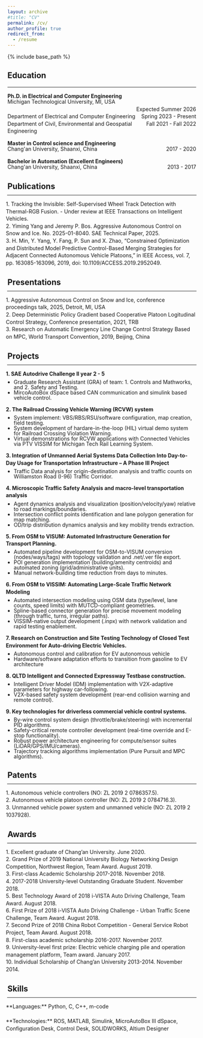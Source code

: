 ```yaml
---
layout: archive
#title: "CV"
permalink: /cv/
author_profile: true
redirect_from:
  - /resume
---
```


{% include base_path %}

<!-- <hr style="height:2px; border-width:0; color:gray; background-color:gray"> -->
## Education ##
<hr style="height:2px; border-width:0; color:gray; background-color:gray; margin: 0.1em 0 0.1em 0;">
<!-- <span style="white-space: pre; font-family: monospace; display: inline-block;">**Ph.D. in Electrical and Computer Engineering**
Michigan Technological University, MI, USA                      Expected Summer 2026
Department of Electrical and Computer Engineering               Spring 2023 - Present
Department of Civil, Environmental and Geospatial Engineering   Fall 2021 - Fall 2022
**Master in Control science and Engineering**
Chang'an University                                             2017 - 2020
**Bachelor in Automation (Excellent Engineers)**
Chang'an University                                             2013 - 2017
</span> -->

**Ph.D. in Electrical and Computer Engineering**  
<div style="font-family: inherit; line-height: 1.4; margin-top: -1.2em;">
  <div style="float: left; width: 70%;">Michigan Technological University, MI, USA</div>
  <div style="float: right;">Expected Summer 2026</div>
  <div style="clear: both;"></div>
  
  <div style="float: left; width: 70%;">Department of Electrical and Computer Engineering</div>
  <div style="float: right;">Spring 2023 - Present</div>
  <div style="clear: both;"></div>
  
  <div style="float: left; width: 70%;">Department of Civil, Environmental and Geospatial Engineering</div>
  <div style="float: right;">Fall 2021 - Fall 2022</div>
  <div style="clear: both;"></div>
</div>

**Master in Control science and Engineering**  
<div style="font-family: inherit; line-height: 1.4; margin-top: -1.2em;">
  <div style="float: left; width: 70%;">Chang'an University, Shaanxi, China</div>
  <div style="float: right;">2017 - 2020</div>
  <div style="clear: both;"></div>
</div>

**Bachelor in Automation (Excellent Engineers)**  
<div style="font-family: inherit; line-height: 1.4; margin-top: -1.2em;">
  <div style="float: left; width: 70%;">Chang'an University, Shaanxi, China</div>
  <div style="float: right;">2013 - 2017</div>
  <div style="clear: both;"></div>
</div>

## Publications ##
<hr style="height:2px; border-width:0; color:gray; background-color:gray; margin: -0.5em -0.1em -0.5em -0.1em;">
<div style="font-family: inherit; line-height: 1.4; margin-left: -0.3em; margin-top: 1.4em;">
<div>1. Tracking the Invisible: Self-Supervised Wheel Track Detection with Thermal-RGB Fusion. - Under review at IEEE Transactions on Intelligent Vehicles.</div>  
<div>2. Yiming Yang and Jeremy P. Bos. Aggressive Autonomous Control on Snow and Ice. No. 2025-01-8040. SAE Technical Paper, 2025.</div>  
<div>3. H. Min, Y. Yang, Y. Fang, P. Sun and X. Zhao, “Constrained Optimization and Distributed Model Predictive Control-Based Merging Strategies for Adjacent Connected Autonomous Vehicle Platoons,” in IEEE Access, vol. 7, pp. 163085-163096, 2019, doi: 10.1109/ACCESS.2019.2952049.</div>  
</div>

## Presentations ##
<hr style="height:2px; border-width:0; color:gray; background-color:gray; margin: -0.5em -0.1em -0.5em -0.1em;">
<div style="font-family: inherit; line-height: 1.4; margin-left: -0.3em; margin-top: 1.4em;">
<div>1. Aggressive Autonomous Control on Snow and Ice, conference proceedings talk, 2025, Detroit, MI, USA</div>    
<div>2. Deep Deterministic Policy Gradient based Cooperative Platoon Logitudinal Control Strategy, Conference presentation, 2021, TRB</div>    
<div>3. Research on Automatic Emergency Line Change Control Strategy Based on MPC, World Transport Convention, 2019, Beijing, China</div>    
</div>

## Projects ##
<hr style="height:2px; border-width:0; color:gray; background-color:gray; margin: -0.5em -0.1em -0.5em -0.1em;">
<div style="font-family: inherit; line-height: 1.4; margin-left: -0.3em; margin-top: 1.4em;" markdown="1">
<div><strong>1. SAE Autodrive Challenge II year 2 - 5</strong></div>
<ul style="margin-top: 0.4em; padding-left: 1.5em; line-height: 1.0;">
<li>Graduate Research Assistant (GRA) of team: 1. Controls and Mathworks, and 2. Safety and Testing.</li>
<li>MircoAutoBox dSpace based CAN communication and simulink based vehicle control.</li>
</ul>
<div><strong>2. The Railroad Crossing Vehicle Warning (RCVW) system</strong></div>
<ul style="margin-top: 0.4em; padding-left: 1.5em; line-height: 1.0;">
<li>System implement: VBS/RBS/RSU/software configuration, map creation, field testing.</li>
<li>System development of hardare-in-the-loop (HIL) virtual demo system for Railroad Crossing Violation Warning.</li>
<li>Virtual demonstrations for RCVW applications with Connected Vehicles via PTV VISSIM for Michigan Tech Rail Learning System.</li>
</ul>
<div><strong>3. Integration of Unmanned Aerial Systems Data Collection Into Day-to-Day Usage for Transportation Infrastructure – A Phase III Project</strong></div>
<ul style="margin-top: 0.4em; padding-left: 1.5em; line-height: 1.0;">
<li>Traffic Data analysis for origin-destination analysis and traffic counts on Williamston Road (I-96) Traffic Corridor.</li>
</ul>
<div><strong>4. Microscopic Traffic Safety Analysis and macro-level transportation analysis</strong></div>
<ul style="margin-top: 0.4em; padding-left: 1.5em; line-height: 1.0;">
<li>Agent dynamics analysis and visualization (position/velocity/yaw) relative to road markings/boundaries.</li>
<li>Intersection conflict points identification and lane polygon generation for map matching.</li> 
<li>OD/trip distribution dynamics analysis and key mobility trends extraction.</li> 
</ul>
<div><strong>5. From OSM to VISUM: Automated Infrastructure Generation for Transport Planning.</strong></div>
<ul style="margin-top: 0.4em; padding-left: 1.5em; line-height: 1.0;">
<li>Automated pipeline development for OSM-to-VISUM conversion (nodes/ways/tags) with topology validation and .net/.ver file export.</li>
<li>POI generation implementation (building/amenity centroids) and automated zoning (grid/administrative units).</li> 
<li>Manual network-building time reduction from days to minutes.</li>
</ul>
<div><strong>6. From OSM to VISSIM: Automating Large-Scale Traffic Network Modeling</strong></div>
<ul style="margin-top: 0.4em; padding-left: 1.5em; line-height: 1.0;">
<li>Automated intersection modeling using OSM data (type/level, lane counts, speed limits) with MUTCD-compliant geometries.</li>
<li>Spline-based connector generation for precise movement modeling (through traffic, turns, irregular paths).</li> 
<li> VISSIM-native output development (.inpx) with network validation and rapid testing enablement.</li> 
</ul>
<div><strong>7. Research on Construction and Site Testing Technology of Closed Test Environment for Auto-driving Electric Vehicles.</strong></div>
<ul style="margin-top: 0.4em; padding-left: 1.5em; line-height: 1.0;">
<li>Autonomous control and calibration for EV autonomous vehicle</li>
<li>Hardware/software adaptation efforts to transition from gasoline to EV architecture</li> 
</ul>
<div><strong>8. QLTD Intelligent and Connected Expressway Testbase construction.</strong></div>
<ul style="margin-top: 0.4em; padding-left: 1.5em; line-height: 1.0;">
<li>Intelligent Driver Model (IDM) implementation with V2X-adaptive parameters for highway car-following.</li>
<li>V2X-based safety system development (rear-end collision warning and remote control).</li> 
</ul>
<div><strong>9. Key technologies for driverless commercial vehicle control systems.</strong></div>
<ul style="margin-top: 0.4em; padding-left: 1.5em; line-height: 1.0;">
<li>By-wire control system design (throttle/brake/steering) with incremental PID algorithms.</li>
<li>Safety-critical remote controller development (real-time override and E-stop functionality).</li> 
<li>Robust power architecture engineering for compute/sensor suites (LiDAR/GPS/IMU/cameras).</li>
<li>Trajectory tracking algorithms implementation (Pure Pursuit and MPC algorithms).</li>
</ul>
</div>

## Patents ##
<hr style="height:2px; border-width:0; color:gray; background-color:gray; margin: -0.5em -0.1em -0.5em -0.1em;">
<div style="font-family: inherit; line-height: 1.4; margin-left: -0.3em; margin-top: 1.4em;">
<div>1. Autonomous vehicle controllers (NO: ZL 2019 2 0786357.5).</div>    
<div>2. Autonomous vehicle platoon controller (NO: ZL 2019 2 0784716.3).</div>    
<div>3. Unmanned vehicle power system and unmanned vehicle (NO: ZL 2019 2 1037928).</div>    
</div>

## Awards ##
<hr style="height:2px; border-width:0; color:gray; background-color:gray; margin: -0.5em -0.1em -0.5em -0.1em;">
<div style="font-family: inherit; line-height: 1.4; margin-left: -0.3em; margin-top: 1.4em;">
<div>1. Excellent graduate of Chang’an University. June 2020. </div>    
<div>2. Grand Prize of 2019 National University Biology Networking Design Competition,
Northwest Region, Team Award. August 2019. </div>    
<div>3. First-class Academic Scholarship 2017-2018. November 2018. </div>  
<div>4. 2017-2018 University-level Outstanding Graduate Student. November 2018.</div>  
<div>5. Best Technology Award of 2018 i-VISTA Auto Driving Challenge, Team Award. August 2018.</div>  
<div>6. First Prize of 2018 i-VISTA Auto Driving Challenge - Urban Traffic Scene Challenge, Team Award. August 2018.</div>  
<div>7. Second Prize of 2018 China Robot Competition - General Service Robot Project, Team Award. August 2018.</div>  
<div>8. First-class academic scholarship 2016-2017. November 2017.</div>  
<div>9. University-level first prize: Electric vehicle charging pile and operation management platform, Team award. January 2017.</div> 
<div>10. Individual Scholarship of Chang’an University 2013-2014. November 2014.</div>   
</div>

## Skills ##
<hr style="height:2px; border-width:0; color:gray; background-color:gray; margin: -0.5em -0.1em -0.5em -0.1em;">
<div style="font-family: inherit; line-height: 1.4; margin-left: -0.3em; margin-top: 1.4em;">
**Languages:** Python, C, C++, m-code   
</div>
<div style="font-family: inherit; line-height: 1.4; margin-left: -0.3em; margin-top: 1.4em;">
**Technologies:** ROS, MATLAB, Simulink, MicroAutoBox III dSpace, Configuration Desk, Control Desk,
SOLIDWORKS, Altium Designer   
</div>
